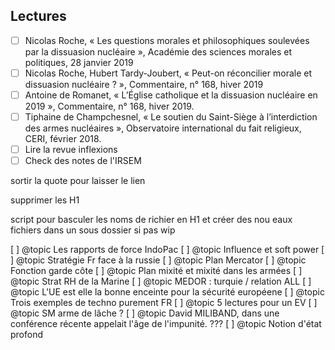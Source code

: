 

## Lectures

- [ ] Nicolas Roche, « Les questions morales et philosophiques soulevées par la dissuasion nucléaire », Académie des sciences morales et politiques, 28 janvier 2019
- [ ] Nicolas Roche, Hubert Tardy-Joubert, « Peut-on réconcilier morale et dissuasion nucléaire ? », Commentaire, n° 168, hiver 2019
- [ ] Antoine de Romanet, « L’Église catholique et la dissuasion nucléaire en 2019 », Commentaire, n° 168, hiver 2019.
- [ ] Tiphaine de Champchesnel, « Le soutien du Saint-Siège à l’interdiction des armes nucléaires », Observatoire international du fait religieux, CERI, février 2018.
- [ ] Lire la revue inflexions
- [ ] Check des notes de l'IRSEM

sortir la quote pour laisser le lien

supprimer les H1

script pour basculer les noms de richier en H1 et créer des nou eaux fichiers dans un sous dossier si pas wip

[ ] @topic Les rapports de force IndoPac
[ ] @topic Influence et soft power
[ ] @topic Stratégie Fr face à la russie
[ ] @topic Plan Mercator
[ ] @topic Fonction garde côte
[ ] @topic Plan mixité et mixité dans les armées
[ ] @topic Strat RH de la Marine
[ ] @topic MEDOR : turquie / relation ALL
[ ] @topic L'UE est elle la bonne enceinte pour la sécurité européene
[ ] @topic Trois exemples de techno purement FR
[ ] @topic 5 lectures pour un EV
[ ] @topic SM arme de lâche ?
[ ] @topic David MILIBAND, dans une conférence récente appelait l'âge de l'impunité. ???
[ ] @topic Notion d'état profond
